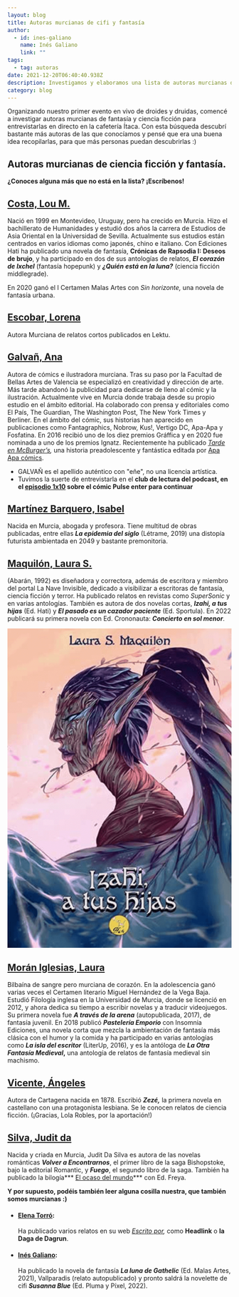 ```yaml
---
layout: blog
title: Autoras murcianas de cifi y fantasía
author:
  - id: ines-galiano
    name: Inés Galiano
    link: ""
tags:
  - tag: autoras
date: 2021-12-20T06:40:40.938Z
description: Investigamos y elaboramos una lista de autoras murcianas de cifi y fantasía
category: blog
---
```

Organizando nuestro primer evento en vivo de droides y druidas, comencé a investigar autoras murcianas de fantasía y ciencia ficción para entrevistarlas en directo en la cafetería Ítaca. Con esta búsqueda descubrí bastante más autoras de las que conocíamos y pensé que era una buena idea recopilarlas, para que más personas puedan descubrirlas :)

## **Autoras murcianas de ciencia ficción y fantasía.**

**¿Conoces alguna más que no está en la lista? ¡Escríbenos!**

## **[Costa, Lou M. ](https://www.edicioneshati.com/lou-m-costa/)**

Nació en 1999 en Montevideo, Uruguay, pero ha crecido en Murcia. Hizo el bachillerato de Humanidades y estudió dos años la carrera de Estudios de Asia Oriental en la Universidad de Sevilla. Actualmente sus estudios están centrados en varios idiomas como japonés, chino e italiano. Con Ediciones Hati ha publicado una novela de fantasía, **Crónicas de Rapsodia I: Deseos de brujo**, y ha participado en dos de sus antologías de relatos, ***El corazón de Ixchel*** (fantasía hopepunk) y ***¿Quién está en la luna?*** (ciencia ficción middlegrade).

En 2020 ganó el I Certamen Malas Artes con *Sin horizonte,* una novela de fantasía urbana. 

## [Escobar, Lorena](https://lektu.com/e/lorena-escobar/2672?af=leo)

Autora Murciana de relatos cortos publicados en Lektu.

## [Galvañ, Ana ](https://anagalvan.com/)

Autora de cómics e ilustradora murciana. Tras su paso por la Facultad de Bellas Artes de Valencia se especializó en creatividad y dirección de arte. Más tarde abandonó la publicidad para dedicarse de lleno al cómic y la ilustración. Actualmente vive en Murcia donde trabaja desde su propio estudio en el ámbito editorial. Ha colaborado con prensa y editoriales como El País, The Guardian, The Washington Post, The New York Times y Berliner. En el ámbito del cómic, sus historias han aparecido en publicaciones como Fantagraphics, Nobrow, Kus!, Vertigo DC, Apa-Apa y Fosfatina. En 2016 recibió uno de los diez premios Gráffica y en 2020 fue nominada a uno de los premios Ignatz. Recientemente ha publicado *[Tarde en McBurger’s](http://www.apaapacomics.com/tarde-en-mcburgers),* una historia preadolescente y fantástica editada por [Apa Apa cómics](http://www.apaapacomics.com/).

* GALVAÑ es el apellido auténtico con "eñe", no una licencia artística.
* Tuvimos la suerte de entrevistarla en el **club de lectura del podcast, en el [episodio 1x10](https://deploy-preview-78--droidsanddruids.netlify.app/podcast/2021/04/11/d-d-1x10-cl-pulse-enter-para-continuar.html) sobre el cómic Pulse enter para continuar**

## [Martínez Barquero, Isabel](https://elcobijodeunadesalmada.blogspot.com/)

Nacida en Murcia, abogada y profesora. Tiene multitud de obras publicadas, entre ellas ***La epidemia del siglo*** (Létrame, 2019) una distopía futurista ambientada en 2049 y bastante premonitoria.

## [Maquilón, Laura S.](https://lanaveinvisible.com/2017/09/14/laura-s-maquilon/)

(Abarán, 1992) es diseñadora y correctora, además de escritora y miembro del portal La Nave Invisible, dedicado a visibilizar a escritoras de fantasía, ciencia ficción y terror. Ha publicado relatos en revistas como *SuperSonic* y en varias antologías. También es autora de dos novelas cortas, ***Izahi, a tus hijas*** (Ed. Hati) y ***El pasado es un cazador paciente*** (Ed. Sportula). En 2022 publicará su primera novela con Ed. Crononauta: ***Concierto en sol menor***.

![Libro Izahi a tus hijas ](/public/images/captura-de-pantalla-2021-12-19-a-las-19.33.04-copia.png)

## **[Morán Iglesias, Laura ](https://lauramoranescritora.com/)**

Bilbaína de sangre pero murciana de corazón. En la adolescencia ganó varias veces el Certamen literario Miguel Hernández de la Vega Baja. Estudió Filología inglesa en la Universidad de Murcia, donde se licenció en 2012, y ahora dedica su tiempo a escribir novelas y a traducir videojuegos. Su primera novela fue ***A través de la arena*** (autopublicada, 2017), de fantasía juvenil. En 2018 publicó ***Pastelería Emporio*** con Insomnia Ediciones, una novela corta que mezcla la ambientación de fantasía más clásica con el humor y la comida y ha participado en varias antologías como ***La isla del escritor*** (LiterUp, 2016), y es la antóloga de ***La Otra Fantasía Medieval*,** una antología de relatos de fantasía medieval sin machismo.

## [Vicente, Ángeles](https://es.wikipedia.org/wiki/%C3%81ngeles_Vicente)

Autora de Cartagena nacida en 1878. Escribió ***Zezé,*** la primera novela en castellano con una protagonista lesbiana. Se le conocen relatos de ciencia ficción. (¡Gracias, Lola Robles, por la aportación!)

## [Silva, Judit da](https://romantic-ediciones.com/judith-da-silva/)

Nacida y criada en Murcia, Judit Da Silva es autora de las novelas románticas ***Volver a Encontrarnos***, el primer libro de la saga Bishopstoke, bajo la editorial Romantic, y ***Fuego***, el segundo libro de la saga. También ha publicado la bilogía*** [El ocaso del mundo](https://www.edicionesfreya.com/product-tag/judit-da-silva/)*** con Ed. Freya.

**Y por supuesto, podéis también leer alguna cosilla nuestra, que también somos murcianas :)**

* #### **[Elena Torró](https://escritopor.elenatorro.com/):**

  Ha publicado varios relatos en su web *[Escrito por](https://escritopor.elenatorro.com/),* como **Headlink** o **la Daga de Dagrun**. 
* #### **[Inés Galiano](http://inesgaliano.com/):**

  Ha publicado la novela de fantasía ***La luna de Gathelic*** (Ed. Malas Artes, 2021), Vallparadis (relato autopublicado) y pronto saldrá la novelette de cifi ***Susanna Blue*** (Ed. Pluma y Píxel, 2022).